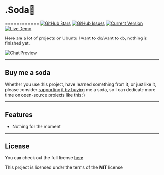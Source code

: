 # .Soda🥤
============
[![GitHub Stars](https://img.shields.io/github/stars/IgorAntun/node-chat.svg)](https://github.com/IgorAntun/node-chat/stargazers) [![GitHub Issues](https://img.shields.io/github/issues/IgorAntun/node-chat.svg)](https://github.com/IgorAntun/node-chat/issues) [![Current Version](https://img.shields.io/badge/version-0.0.1-green.svg)](https://github.com/IgorAntun/node-chat) [![Live Demo](https://img.shields.io/badge/demo-offline-green.svg)](https://igorantun.com/chat)

Here are a lot of projects on Ubuntu I want to do/want to do, nothing is finished yet.

![Chat Preview](https://cdn.freelogovectors.net/wp-content/uploads/2016/12/ubuntu_logo.png)

---
## Buy me a soda

Whether you use this project, have learned something from it, or just like it, please consider [supporting it by buying](https://www.patreon.com/kagamiie) me a soda, so I can dedicate more time on open-source projects like this :)


---

## Features
- Nothing for the moment
<!--
.
![User Features](http://i.imgur.com/WbF1fi2.png)

.
![Admin Features](http://i.imgur.com/xQFaadt.png)


#### There are 3 admin levels:
- **Helper:** Can delete chat messages
- **Moderator:** The above plus the ability to kick and ban users
- **Administrator:** All the above plus send global alerts and promote/demote users

---


## Setup
Clone this repo to your desktop and run `npm install` to install all the dependencies.

You might want to look into `config.json` to make change the port you want to use and set up a SSL certificate.

---

## Usage
After you clone this repo to your desktop, go to its root directory and run `npm install` to install its dependencies.

Once the dependencies are installed, you can run  `npm start` to start the application. You will then be able to access it at localhost:3000

To give yourself administrator permissions on the chat, you will have to type `/role [your-name]` in the app console.
-->
---

## License
You can check out the full license [here](https://github.com/Kagamiie/.atom/blob/main/LICENSE.md)

This project is licensed under the terms of the **MIT** license.
